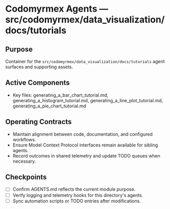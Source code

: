 # Codomyrmex Agents — src/codomyrmex/data_visualization/docs/tutorials

## Purpose
Container for the `src/codomyrmex/data_visualization/docs/tutorials` agent surfaces and supporting assets.

## Active Components
- Key files: generating_a_bar_chart_tutorial.md, generating_a_histogram_tutorial.md, generating_a_line_plot_tutorial.md, generating_a_pie_chart_tutorial.md

## Operating Contracts
- Maintain alignment between code, documentation, and configured workflows.
- Ensure Model Context Protocol interfaces remain available for sibling agents.
- Record outcomes in shared telemetry and update TODO queues when necessary.

## Checkpoints
- [ ] Confirm AGENTS.md reflects the current module purpose.
- [ ] Verify logging and telemetry hooks for this directory's agents.
- [ ] Sync automation scripts or TODO entries after modifications.
